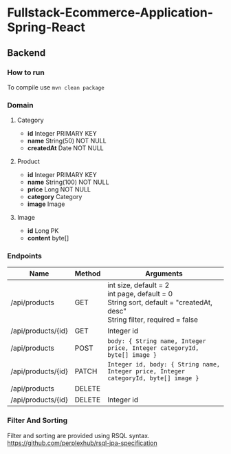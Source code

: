 # Fullstack-Ecommerce-Application-Spring-React
## Backend

### How to run
To compile use `mvn clean package`

### Domain

1. Category
   - __id__ Integer PRIMARY KEY
   - __name__ String(50) NOT NULL
   - __createdAt__ Date NOT NULL

2. Product
   - __id__ Integer PRIMARY KEY
   - __name__ String(100) NOT NULL
   - __price__ Long NOT NULL
   - __category__ Category
   - __image__ Image
   
3. Image
   - __id__ Long PK
   - __content__ byte[]

### Endpoints

| Name  | Method | Arguments |
| ------------- | ------------- | ------------- |
| /api/products  | GET  | int size, default = 2 <br /> int page, default = 0 <br /> String sort, default = "createdAt, desc" <br /> String filter, required = false|
| /api/products/{id}  | GET  | Integer id  |
| /api/products  | POST  | ``` body: { String name, Integer price, Integer categoryId, byte[] image } ```  |
| /api/products/{id}  | PATCH  | ``` Integer id, body: { String name, Integer price, Integer categoryId, byte[] image } ```  |
| /api/products  | DELETE  |  |
| /api/products/{id}  | DELETE  | Integer id |

### Filter And Sorting
Filter and sorting are provided using RSQL syntax. https://github.com/perplexhub/rsql-jpa-specification
